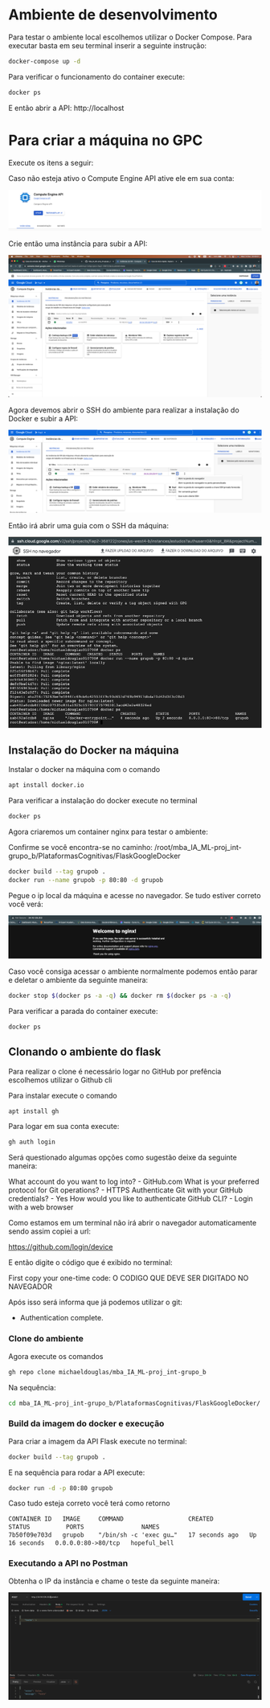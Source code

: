# Ambiente de desenvolvimento

Para testar o ambiente local escolhemos utilizar o Docker Compose. Para executar basta em seu terminal inserir a seguinte instrução:

```bash
docker-compose up -d
```

Para verificar o funcionamento do container execute:

```bash
docker ps
```

E então abrir a API: http://localhost


# Para criar a máquina no GPC

Execute os itens a seguir:

Caso não esteja ativo o Compute Engine API ative ele em sua conta:

![Imagem](imgs/gpc_1.png)

Crie então uma instância para subir a API:

![Imagem](imgs/gpc_2.png)

Agora devemos abrir o SSH do ambiente para realizar a instalação do Docker e subir a API:

![Imagem](imgs/gpc_3.png)

Então irá abrir uma guia com o SSH da máquina:

![Imagem](imgs/gpc_4.png)

## Instalação do Docker na máquina

Instalar o docker na máquina com o comando

```bash
apt install docker.io
```

Para verificar a instalação do docker execute no terminal

```bash
docker ps
```

Agora criaremos um container nginx para testar o ambiente:

Confirme se você encontra-se no caminho: /root/mba_IA_ML-proj_int-grupo_b/PlataformasCognitivas/FlaskGoogleDocker

```bash
docker build --tag grupob .
docker run --name grupob -p 80:80 -d grupob
```

Pegue o ip local da máquina e acesse no navegador. Se tudo estiver correto você verá:

![Imagem](imgs/img1.png)


Caso você consiga acessar o ambiente normalmente podemos então parar e deletar o ambiente da seguinte maneira:

```bash
docker stop $(docker ps -a -q) && docker rm $(docker ps -a -q)
```

Para verificar a parada do container execute:

```bash
docker ps
```

## Clonando o ambiente do flask

Para realizar o clone é necessário logar no GitHub por prefência escolhemos utilizar o Github cli

Para instalar execute o comando

```bash
apt install gh
```

Para logar em sua conta execute:

```bash
gh auth login
```

Será questionado algumas opções como sugestão deixe da seguinte maneira:

What account do you want to log into? - GitHub.com
What is your preferred protocol for Git operations? - HTTPS
Authenticate Git with your GitHub credentials? - Yes
How would you like to authenticate GitHub CLI? - Login with a web browser

Como estamos em um terminal não irá abrir o navegador automaticamente sendo assim copiei a url:

https://github.com/login/device

E então digite o código que é exibido no terminal:

First copy your one-time code: O CODIGO QUE DEVE SER DIGITADO NO NAVEGADOR

Após isso será informa que já podemos utilizar o git:

 - Authentication complete.


### Clone do ambiente

Agora execute os comandos

```bash
gh repo clone michaeldouglas/mba_IA_ML-proj_int-grupo_b
```

Na sequência:

```bash
cd mba_IA_ML-proj_int-grupo_b/PlataformasCognitivas/FlaskGoogleDocker/
```
### Build da imagem do docker e execução

Para criar a imagem da API Flask execute no terminal:

```bash
docker build --tag grupob .
```

E na sequência para rodar a API execute:

```bash
docker run -d -p 80:80 grupob
```

Caso tudo esteja correto você terá como retorno

```
CONTAINER ID   IMAGE     COMMAND                  CREATED          STATUS          PORTS                NAMES
7b50f09e703d   grupob    "/bin/sh -c 'exec gu…"   17 seconds ago   Up 16 seconds   0.0.0.0:80->80/tcp   hopeful_bell
```

### Executando a API no Postman

Obtenha o IP da instância e chame o teste da seguinte maneira:

![Imagem](imgs/postman.png)